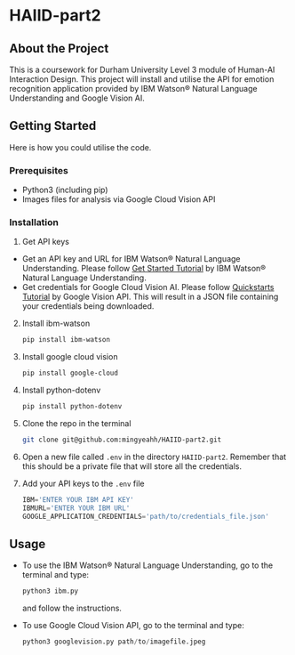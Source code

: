 # HAIID-part2
## About the Project
This is a coursework for Durham University Level 3 module of Human-AI Interaction Design. This project will install and utilise the API for emotion recognition application provided by IBM Watson® Natural Language Understanding and Google Vision AI.


## Getting Started
Here is how you could utilise the code.

### Prerequisites

* Python3 (including pip)
* Images files for analysis via Google Cloud Vision API


### Installation

1. Get API keys
* Get an API key and URL for IBM Watson® Natural Language Understanding. Please follow [Get Started Tutorial](https://cloud.ibm.com/docs/natural-language-understanding?topic=natural-language-understanding-getting-started) by IBM Watson® Natural Language Understanding.
* Get credentials for Google Cloud Vision AI. Please follow [Quickstarts Tutorial](https://cloud.google.com/vision/docs/quickstarts) by Google Vision API. This will result in a JSON file containing your credentials being downloaded.

2. Install ibm-watson
    ```sh
    pip install ibm-watson
    ```
3. Install google cloud vision
    ```sh
    pip install google-cloud
    ```
4. Install python-dotenv
    ```sh
    pip install python-dotenv
    ```

5. Clone the repo in the terminal
   ```sh
   git clone git@github.com:mingyeahh/HAIID-part2.git
   ```

6. Open a new file called `.env` in the directory `HAIID-part2`. Remember that this should be a private file that will store all the credentials.

7. Add your API keys to the `.env` file
   ```py
   IBM='ENTER YOUR IBM API KEY'
   IBMURL='ENTER YOUR IBM URL'
   GOOGLE_APPLICATION_CREDENTIALS='path/to/credentials_file.json'
   ```

<!-- USAGE EXAMPLES -->
## Usage
* To use the IBM Watson® Natural Language Understanding, go to the terminal and type:
    ```py
    python3 ibm.py
    ```
    and follow the instructions.

* To use Google Cloud Vision API, go to the terminal and type:
    ```py
    python3 googlevision.py path/to/imagefile.jpeg
    ```


